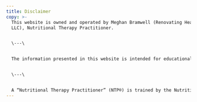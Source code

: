 ```yaml
---
title: Disclaimer
copy: >-
  This website is owned and operated by Meghan Bramwell (Renovating Health,
  LLC), Nutritional Therapy Practitioner.


  \---\


  The information presented in this website is intended for educational purposes only, and it hasn't been evaluated by the Food and Drug Administration. This information isn't intended to diagnose, treat, cure or prevent any condition or disease, nor is it medical advice. The information on this website does not replace the advice of a physician. One should always consult a qualified medical professional before engaging in any dietary and/or lifestyle change. It is the responsibility of the individual to consult with their physician prior to making any dietary or supplemental changes.


  \---\


  A “Nutritional Therapy Practitioner” (NTP®) is trained by the Nutritional Therapy Association, Inc.® which grants a certificate of completion to students who have successfully met course requirements, including written and practical examinations. Note that a Nutritional Therapy Practitioner does not diagnose or treat disease, but instead makes nutritional recommendations for balancing the body and promoting optimal wellness. Nutritional Therapy Practitioners are approved by the Nutritional Therapy Association as a certifying organization, but are not licensed or certified by any state. Please check with your state for specific information on licensing requirements.
---
```

